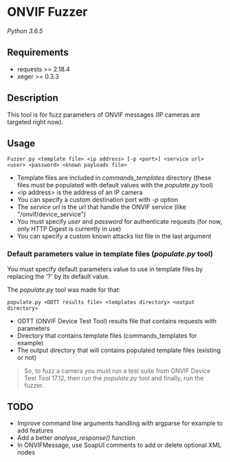 # ONVIF Fuzzer

*Python 3.6.5*

## Requirements

- requests >= 2.18.4
- xeger >= 0.3.3

## Description

This tool is for fuzz parameters of ONVIF messages (IP cameras are targeted right now).

## Usage

```
Fuzzer.py <template file> <ip address> [-p <port>] <service url> <user> <password> <known payloads file>
```
- Template files are included in *commands_templates* directory (these files must be populated with default values with the *populate.py* tool)
- \<ip address> is the address of an IP camera
- You can specify a custom destination port with *-p* option
- The *service url* is the url that handle the ONVIF service (like "/onvif/device_service")
- You must specify *user* and *password* for authenticate requests (for now, only HTTP Digest is currently in use)
- You can specify a custom known attacks list file in the last argument

### Default parameters value in template files (*populate.py* tool)

You must specify default parameters value to use in template files by replacing the '?' by its default value.

The *populate.py* tool was made for that:

```
populate.py <ODTT results file> <templates directory> <output directory>
```
- ODTT (ONVIF Device Test Tool) results file that contains requests with parameters
- Directory that contains template files (commands_templates for example)
- The output directory that will contains populated template files (existing or not)

> So, to fuzz a camera you must run a test suite from ONVIF Device Test Tool 17.12, then run the *populate.py* tool and finally, run the fuzzer.

## TODO

- Improve command line arguments handling with argparse for example to add features
- Add a better *analyse_response()* function
- In ONVIFMessage, use SoapUI comments to add or delete optional XML nodes
